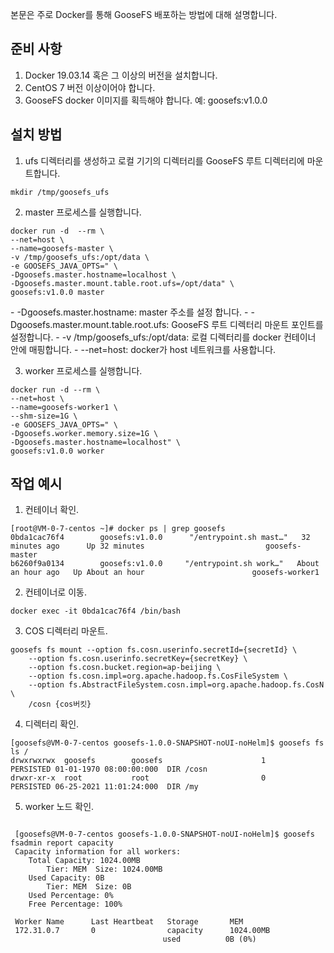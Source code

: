 본문은 주로 Docker를 통해 GooseFS 배포하는 방법에 대해 설명합니다. 

## 준비 사항

1. Docker 19.03.14 혹은 그 이상의 버전을 설치합니다. 
2. CentOS 7 버전 이상이어야 합니다. 
3. GooseFS docker 이미지를 획득해야 합니다. 예: goosefs:v1.0.0

## 설치 방법

1. ufs 디렉터리를 생성하고 로컬 기기의 디렉터리를 GooseFS 루트 디렉터리에 마운트합니다. 
```shell
mkdir /tmp/goosefs_ufs 
```
2. master 프로세스를 실행합니다.

```shell
docker run -d  --rm \
--net=host \
--name=goosefs-master \
-v /tmp/goosefs_ufs:/opt/data \
-e GOOSEFS_JAVA_OPTS=" \
-Dgoosefs.master.hostname=localhost \
-Dgoosefs.master.mount.table.root.ufs=/opt/data" \
goosefs:v1.0.0 master
```

 <dx-alert infotype="explain" title="설명">
- -Dgoosefs.master.hostname: master 주소를 설정 합니다. 
- -Dgoosefs.master.mount.table.root.ufs: GooseFS 루트 디렉터리 마운트 포인트를 설정합니다. 
- -v /tmp/goosefs_ufs:/opt/data: 로컬 디렉터리를 docker 컨테이너 안에 매핑합니다. 
- --net=host: docker가 host 네트워크를 사용합니다. 
</dx-alert>

3. worker 프로세스를 실행합니다. 

```shell
docker run -d --rm \
--net=host \
--name=goosefs-worker1 \
--shm-size=1G \
-e GOOSEFS_JAVA_OPTS=" \
-Dgoosefs.worker.memory.size=1G \
-Dgoosefs.master.hostname=localhost" \
goosefs:v1.0.0 worker
```

## 작업 예시

1. 컨테이너 확인. 

```shell
[root@VM-0-7-centos ~]# docker ps | grep goosefs
0bda1cac76f4        goosefs:v1.0.0      "/entrypoint.sh mast…"   32 minutes ago      Up 32 minutes                           goosefs-master
b6260f9a0134        goosefs:v1.0.0     "/entrypoint.sh work…"   About an hour ago   Up About an hour                        goosefs-worker1
```

2. 컨테이너로 이동. 
``` shell
docker exec -it 0bda1cac76f4 /bin/bash
```
3. COS 디렉터리 마운트.

```shell
goosefs fs mount --option fs.cosn.userinfo.secretId={secretId} \
    --option fs.cosn.userinfo.secretKey={secretKey} \
    --option fs.cosn.bucket.region=ap-beijing \
    --option fs.cosn.impl=org.apache.hadoop.fs.CosFileSystem \
    --option fs.AbstractFileSystem.cosn.impl=org.apache.hadoop.fs.CosN \
    /cosn {cos버킷}
```

4. 디렉터리 확인.

```shell
[goosefs@VM-0-7-centos goosefs-1.0.0-SNAPSHOT-noUI-noHelm]$ goosefs fs ls /
drwxrwxrwx  goosefs        goosefs                      1       PERSISTED 01-01-1970 08:00:00:000  DIR /cosn
drwxr-xr-x  root           root                         0       PERSISTED 06-25-2021 11:01:24:000  DIR /my 
```

5. worker 노드 확인.

```shell

 [goosefs@VM-0-7-centos goosefs-1.0.0-SNAPSHOT-noUI-noHelm]$ goosefs fsadmin report capacity
 Capacity information for all workers: 
    Total Capacity: 1024.00MB
        Tier: MEM  Size: 1024.00MB
    Used Capacity: 0B
        Tier: MEM  Size: 0B
    Used Percentage: 0%
    Free Percentage: 100%

 Worker Name      Last Heartbeat   Storage       MEM
 172.31.0.7       0                capacity      1024.00MB
                                  used          0B (0%)
```
